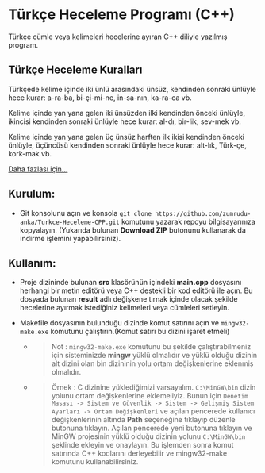 # Türkçe Heceleme Programı (C++)

Türkçe cümle veya kelimeleri hecelerine ayıran C++ diliyle yazılmış program.

## Türkçe Heceleme Kuralları

Türkçede kelime içinde iki ünlü arasındaki ünsüz, kendinden sonraki ünlüyle hece kurar: a-ra-ba, bi-çi-mi-ne, in-sa-nın, ka-ra-ca vb.

Kelime içinde yan yana gelen iki ünsüzden ilki kendinden önceki ünlüyle, ikincisi kendinden sonraki ünlüyle hece kurar: al-dı, bir-lik, sev-mek vb.

Kelime içinde yan yana gelen üç ünsüz harften ilk ikisi kendinden önceki ünlüyle, üçüncüsü kendinden sonraki ünlüyle hece kurar: alt-lık, Türk-çe, kork-mak vb.

[Daha fazlası için...](http://tdk.gov.tr/icerik/yazim-kurallari/hece-yapisi-ve-satir-sonunda-kelimelerin-bolunmesi/)

## Kurulum:

- Git konsolunu açın ve konsola ```git clone https://github.com/zumrudu-anka/Turkce-Heceleme-CPP.git``` komutunu yazarak repoyu bilgisayarınıza kopyalayın. (Yukarıda bulunan **Download ZIP** butonunu kullanarak da indirme işlemini yapabilirsiniz).

## Kullanım:

- Proje dizininde bulunan **src** klasörünün içindeki **main.cpp** dosyasını herhangi bir metin editörü veya C++ destekli bir kod editörü ile açın. Bu dosyada bulunan **result** adlı değişkene tırnak içinde olacak şekilde hecelerine ayırmak istediğiniz kelimeleri veya cümleleri setleyin.

- Makefile dosyasının bulunduğu dizinde komut satırını açın ve ```mingw32-make.exe``` komutunu çalıştırın.(Komut satırı bu dizini işaret etmeli)
  - > Not : ```mingw32-make.exe``` komutunu bu şekilde çalıştırabilmeniz için sisteminizde **mingw** yüklü olmalıdır ve yüklü olduğu dizinin alt dizini olan bin dizininin yolu ortam değişkenlerine eklenmiş olmalıdır.
  - > Örnek : C dizinine yüklediğimizi varsayalım. ```C:\MinGW\bin``` dizin yolunu ortam değişkenlerine eklemeliyiz. Bunun için ```Denetim Masası -> Sistem ve Güvenlik -> Sistem -> Gelişmiş Sistem Ayarları -> Ortam Değişkenleri``` ve açılan pencerede kullanıcı değişkenlerinin altında **Path** seçeneğine tıklayıp düzenle butonuna tıklayın. Açılan pencerede yeni butonuna tıklayın ve MinGW projesinin yüklü olduğu dizinin yolunu ```C:\MinGW\bin``` şeklinde ekleyin ve onaylayın. Bu işlemden sonra komut satırında C++ kodlarını derleyebilir ve mingw32-make komutunu kullanabilirsiniz.
